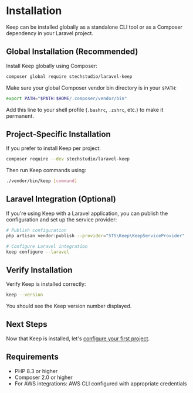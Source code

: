 # Installation

Keep can be installed globally as a standalone CLI tool or as a Composer dependency in your Laravel project.

## Global Installation (Recommended)

Install Keep globally using Composer:

```bash
composer global require stechstudio/laravel-keep
```

Make sure your global Composer vendor bin directory is in your `$PATH`:

```bash
export PATH="$PATH:$HOME/.composer/vendor/bin"
```

Add this line to your shell profile (`.bashrc`, `.zshrc`, etc.) to make it permanent.

## Project-Specific Installation

If you prefer to install Keep per project:

```bash
composer require --dev stechstudio/laravel-keep
```

Then run Keep commands using:

```bash
./vendor/bin/keep [command]
```

## Laravel Integration (Optional)

If you're using Keep with a Laravel application, you can publish the configuration and set up the service provider:

```bash
# Publish configuration
php artisan vendor:publish --provider="STS\Keep\KeepServiceProvider"

# Configure Laravel integration
keep configure --laravel
```

## Verify Installation

Verify Keep is installed correctly:

```bash
keep --version
```

You should see the Keep version number displayed.

## Next Steps

Now that Keep is installed, let's [configure your first project](./configuration).

## Requirements

- PHP 8.3 or higher
- Composer 2.0 or higher
- For AWS integrations: AWS CLI configured with appropriate credentials